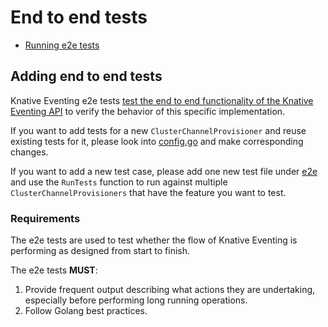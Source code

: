 # End to end tests

- [Running e2e tests](../README.md#running-e2e-tests)

## Adding end to end tests

Knative Eventing e2e tests
[test the end to end functionality of the Knative Eventing API](#requirements)
to verify the behavior of this specific implementation.

If you want to add tests for a new `ClusterChannelProvisioner` and reuse
existing tests for it, please look into [config.go](../common/config.go)
and make corresponding changes.

If you want to add a new test case, please add one new test file under
[e2e](.) and use the `RunTests` function to run against multiple
`ClusterChannelProvisioners` that have the feature you want to test.

### Requirements

The e2e tests are used to test whether the flow of Knative Eventing is
performing as designed from start to finish.

The e2e tests **MUST**:

1. Provide frequent output describing what actions they are undertaking,
   especially before performing long running operations.
2. Follow Golang best practices.
